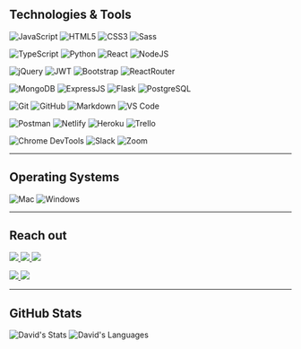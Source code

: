 ## Technologies & Tools

  ![JavaScript](https://img.shields.io/badge/-JavaScript-white?style=for-the-badge&logo=javascript&logoColor=black)
  ![HTML5](https://img.shields.io/badge/-HTML5-white?style=for-the-badge&logo=html5)
  ![CSS3](https://img.shields.io/badge/-CSS3-white?style=for-the-badge&logo=css3&logoColor=1572B6)
  ![Sass](https://img.shields.io/badge/-Sass-white?style=for-the-badge&logo=sass)
  
  ![TypeScript](https://img.shields.io/badge/-TypeScript-white?style=for-the-badge&logo=typescript&logoColor=blue)
  ![Python](https://img.shields.io/badge/-Python-white?style=for-the-badge&logo=python)
  ![React](https://img.shields.io/badge/-React-white?style=for-the-badge&logo=React&logoColor=blue)
  ![NodeJS](https://img.shields.io/badge/-Node.JS-white?style=for-the-badge&logo=Node.js)
  
  ![jQuery](https://img.shields.io/badge/-jQuery-white?style=for-the-badge&logo=jQuery&logoColor=black)
  ![JWT](https://img.shields.io/badge/JWT-white?style=for-the-badge&logo=JSON%20web%20tokens&logoColor=black)
  ![Bootstrap](https://img.shields.io/badge/-Bootstrap-white?style=for-the-badge&logo=bootstrap)
  ![ReactRouter](https://img.shields.io/badge/-React_Router-white?style=for-the-badge&logo=react-router)  

  ![MongoDB](https://img.shields.io/badge/-MongoDB-white?style=for-the-badge&logo=mongodb)
  ![ExpressJS](https://img.shields.io/badge/-Express-white?style=for-the-badge&logo=Express&logoColor=black)
  ![Flask](https://img.shields.io/badge/-Flask-white?style=for-the-badge&logo=Flask&logoColor=black)
  ![PostgreSQL](https://img.shields.io/badge/-PostgreSQL-white?style=for-the-badge&logo=postgresql)
  
  ![Git](https://img.shields.io/badge/-Git-white?style=for-the-badge&logo=git)
  ![GitHub](https://img.shields.io/badge/-GitHub-white?style=for-the-badge&logo=github&logoColor=black)
  ![Markdown](https://img.shields.io/badge/-Markdown-white?style=for-the-badge&logo=Markdown&logoColor=black)
  ![VS Code](https://img.shields.io/badge/-VS%20Code-white?style=for-the-badge&logo=visual-studio-code&logoColor=blue)

  ![Postman](https://img.shields.io/badge/Postman-white?style=for-the-badge&logo=postman)
  ![Netlify](https://img.shields.io/badge/netlify-white?style=for-the-badge&logo=netlify&logoColor=#00C7B7)
  ![Heroku](https://img.shields.io/badge/-Heroku-white?style=for-the-badge&logo=heroku&logoColor=black)
  ![Trello](https://img.shields.io/badge/-Trello-white?style=for-the-badge&logo=Trello&logoColor=black)

  ![Chrome DevTools](https://img.shields.io/badge/Chrome_DevTools-white?style=for-the-badge&logo=google-chrome)
  ![Slack](https://img.shields.io/badge/-Slack-white?style=for-the-badge&logo=slack&logoColor=black)
  ![Zoom](https://img.shields.io/badge/-Zoom-white?style=for-the-badge&logo=zoom&logoColor=black)

---

## Operating Systems
  ![Mac](https://img.shields.io/badge/mac%20os-white?style=for-the-badge&logo=macos&logoColor=black)
  ![Windows](https://img.shields.io/badge/-Windows-white?style=for-the-badge&logo=Windows&logoColor=black)

---

## Reach out
<a href="https://www.linkedin.com/in/davidphilipcollis/"><img src="https://img.shields.io/badge/-LinkedIn-white?style=for-the-badge&logo=LinkedIn&logoColor=black" />  </a>
<a href="mailto: davidphilipcollis@gmail.com"><img src="https://img.shields.io/badge/-Gmail-white?style=for-the-badge&logo=Gmail&logoColor=black" />  </a>
<a href="https://davidphilipcollis.com/"><img src="https://img.shields.io/badge/-Portfolio-white?style=for-the-badge&logo=Coderwall&logoColor=black" />  </a>

<a href="https://leetcode.com/dcollis92/"><img src="https://img.shields.io/badge/-Leetcode-white?style=for-the-badge&logo=Leetcode&logoColor=black" />  </a>
<a href="https://www.codewars.com/users/dcollis92"><img src="https://img.shields.io/badge/-Codewars-white?style=for-the-badge&logo=Codewars&logoColor=black" />  </a>
 

---

## GitHub Stats
  ![David's Stats](https://github-readme-stats.vercel.app/api?username=dcollis92&show_icons=true&count_private=true&theme=dark)
  ![David's Languages](https://github-readme-stats.vercel.app/api/top-langs/?username=dcollis92&layout=compact&count_private=true&theme=dark)


